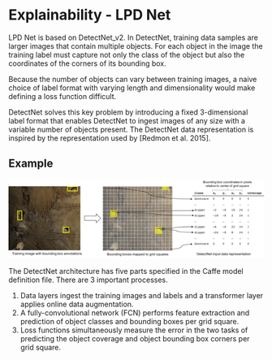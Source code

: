 # Explainability - LPD Net

LPD Net is based on DetectNet_v2. In DetectNet, training data samples are larger images that contain multiple objects. For each object in the image the training label must capture not only the class of the object but also the coordinates of the corners of its bounding box.

Because the number of objects can vary between training images, a naive choice of label format with varying length and dimensionality would make defining a loss function difficult.

DetectNet solves this key problem by introducing a fixed 3-dimensional label format that enables DetectNet to ingest images of any size with a variable number of objects present. The DetectNet data representation is inspired by the representation used by [Redmon et al. 2015].

## Example

![test image](detectnet_data.png)

The DetectNet architecture has five parts specified in the Caffe model definition file. There are 3 important processes.

1. Data layers ingest the training images and labels and a transformer layer applies online data augmentation.
2. A fully-convolutional network (FCN) performs feature extraction and prediction of object classes and bounding boxes per grid square.
3. Loss functions simultaneously measure the error in the two tasks of predicting the object coverage and object bounding box corners per grid square.
